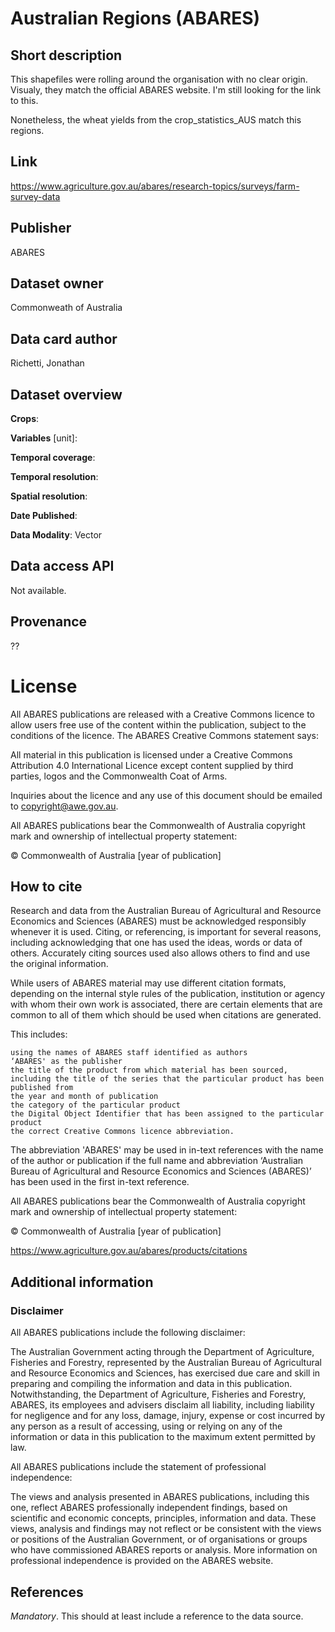 # Australian Regions (ABARES)

## Short description

This shapefiles were rolling around the organisation with no clear origin. Visualy, they match the official ABARES website. I'm still looking for the link to this.

Nonetheless, the wheat yields from the crop_statistics_AUS match this regions.

## Link
https://www.agriculture.gov.au/abares/research-topics/surveys/farm-survey-data

## Publisher
ABARES

## Dataset owner
Commonweath of Australia

## Data card author
Richetti, Jonathan

## Dataset overview

**Crops**:

**Variables** [unit]:

**Temporal coverage**:

**Temporal resolution**:

**Spatial resolution**:

**Date Published**:

**Data Modality**: Vector


## Data access API
Not available.

## Provenance 
??

# License 
All ABARES publications are released with a Creative Commons licence to allow users free use of the content within the publication, subject to the conditions of the licence. The ABARES Creative Commons statement says:

All material in this publication is licensed under a Creative Commons Attribution 4.0 International Licence except content supplied by third parties, logos and the Commonwealth Coat of Arms.

Inquiries about the licence and any use of this document should be emailed to copyright@awe.gov.au.

All ABARES publications bear the Commonwealth of Australia copyright mark and ownership of intellectual property statement:

© Commonwealth of Australia [year of publication]


## How to cite
Research and data from the Australian Bureau of Agricultural and Resource Economics and Sciences (ABARES) must be acknowledged responsibly whenever it is used. Citing, or referencing, is important for several reasons, including acknowledging that one has used the ideas, words or data of others. Accurately citing sources used also allows others to find and use the original information.

While users of ABARES material may use different citation formats, depending on the internal style rules of the publication, institution or agency with whom their own work is associated, there are certain elements that are common to all of them which should be used when citations are generated.

This includes:

    using the names of ABARES staff identified as authors
    ‘ABARES' as the publisher
    the title of the product from which material has been sourced, including the title of the series that the particular product has been published from
    the year and month of publication
    the category of the particular product
    the Digital Object Identifier that has been assigned to the particular product
    the correct Creative Commons licence abbreviation.

The abbreviation 'ABARES' may be used in in-text references with the name of the author or publication if the full name and abbreviation ‘Australian Bureau of Agricultural and Resource Economics and Sciences (ABARES)’ has been used in the first in-text reference.

All ABARES publications bear the Commonwealth of Australia copyright mark and ownership of intellectual property statement:

© Commonwealth of Australia [year of publication]

https://www.agriculture.gov.au/abares/products/citations

## Additional information
### Disclaimer
All ABARES publications include the following disclaimer:

The Australian Government acting through the Department of Agriculture, Fisheries and Forestry, represented by the Australian Bureau of Agricultural and Resource Economics and Sciences, has exercised due care and skill in preparing and compiling the information and data in this publication. Notwithstanding, the Department of Agriculture, Fisheries and Forestry, ABARES, its employees and advisers disclaim all liability, including liability for negligence and for any loss, damage, injury, expense or cost incurred by any person as a result of accessing, using or relying on any of the information or data in this publication to the maximum extent permitted by law.


All ABARES publications include the statement of professional independence:

The views and analysis presented in ABARES publications, including this one, reflect ABARES professionally independent findings, based on scientific and economic concepts, principles, information and data. These views, analysis and findings may not reflect or be consistent with the views or positions of the Australian Government, or of organisations or groups who have commissioned ABARES reports or analysis. More information on professional independence is provided on the ABARES website.

## References
*Mandatory*. This should at least include a reference to the data source.
